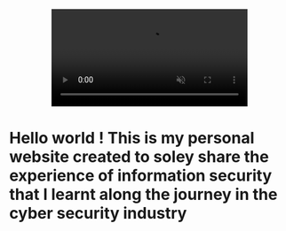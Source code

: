 <style>
video {
  pointer-events: none;
}
</style>
<html>
<head>
  <link width="16" rel="icon" type="image/x-icon" href="https://user-images.githubusercontent.com/78603128/173075975-97bd5378-63f5-4c65-a48d-5bac501c67cf.png">
</head>
<body>
<center>
<video width="70%" controls autoplay muted loop>
  <source src="https://user-images.githubusercontent.com/78603128/170877724-332269f6-0f7d-4ea0-a723-8ba7e1c3a7ac.mp4" type="video/mp4" />
</video>
</center>
<h1>Hello world ! This is my personal website created to soley share the experience of information security that I learnt along the journey in the cyber security industry</h1>


</body>
</html>

